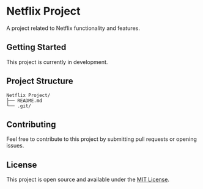 # Netflix Project

A project related to Netflix functionality and features.

## Getting Started

This project is currently in development.

## Project Structure

```
Netflix Project/
├── README.md
└── .git/
```

## Contributing

Feel free to contribute to this project by submitting pull requests or opening issues.

## License

This project is open source and available under the [MIT License](LICENSE).
